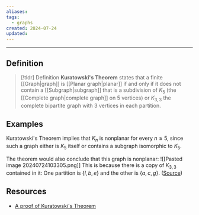 ```yaml
---
aliases: 
tags:
  - graphs
created: 2024-07-24
updated:
---
```

---
## Definition 

> [!tldr] Definition
> **Kuratowski's Theorem** states that a finite [[Graph|graph]] is [[Planar graph|planar]] if and only if it does not contain a [[Subgraph|subgraph]] that is a subdivision of $K_5$ (the [[Complete graph|complete graph]] on 5 vertices) or $K_{3,3}$ the complete bipartite graph with 3 vertices in each partition. 

## Examples 

Kuratowski's Theorem implies that $K_n$ is nonplanar for every $n \geq 5$, since such a graph either is $K_5$ itself or contains a subgraph isomorphic to $K_5$. 

The theorem would also conclude that this graph is nonplanar: 
![[Pasted image 20240724103305.png]]
This is because there is a copy of $K_{3,3}$ contained in it: One partition is $\{l,b,e\}$ and the other is $\{a,c,g\}$. ([Source](https://math.stackexchange.com/questions/2476097/is-this-graph-a-planar-graph-or-not))

## Resources

- [A proof of Kuratowski's Theorem](https://www.math.cmu.edu/~mradclif/teaching/228F16/Kuratowski.pdf)